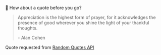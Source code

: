 📣 How about a quote before you go?

> Appreciation is the highest form of prayer, for it acknowledges the presence of good wherever you shine the light of your thankful thoughts.
>
> <p>- Alan Cohen</p>

Quote requested from [Random Quotes API](https://github.com/lukePeavey/quotable)
